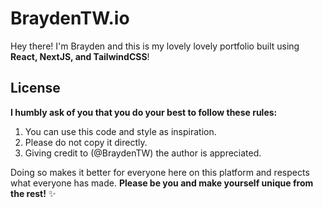 # BraydenTW.io

Hey there! I'm Brayden and this is my lovely lovely portfolio built using **React, NextJS, and TailwindCSS**!

## License

**I humbly ask of you that you do your best to follow these rules:**

1. You can use this code and style as inspiration.
2. Please do not copy it directly.
3. Giving credit to (@BraydenTW) the author is appreciated.

Doing so makes it better for everyone here on this platform and respects what everyone has made. **Please be you and make yourself unique from the rest!** ✨
